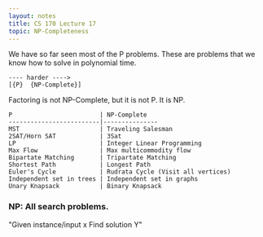 ```yaml
---
layout: notes
title: CS 170 Lecture 17
topic: NP-Completeness
---
```

We have so far seen most of the P problems. These are problems that we know how
to solve in polynomial time. 

    ---- harder ---->
    [{P}  {NP-Complete}]

Factoring is not NP-Complete, but it is not P. It is NP.

    P                        | NP-Complete
    -------------------------|---------------
    MST                      | Traveling Salesman
    2SAT/Horn SAT            | 3Sat
    LP                       | Integer Linear Programming
    Max Flow                 | Max multicommodity flow
    Bipartate Matching       | Tripartate Matching
    Shortest Path            | Longest Path
    Euler's Cycle            | Rudrata Cycle (Visit all vertices)
    Independent set in trees | Independent set in graphs
    Unary Knapsack           | Binary Knapsack

### NP: All search problems. 

"Given instance/input x Find solution Y"

